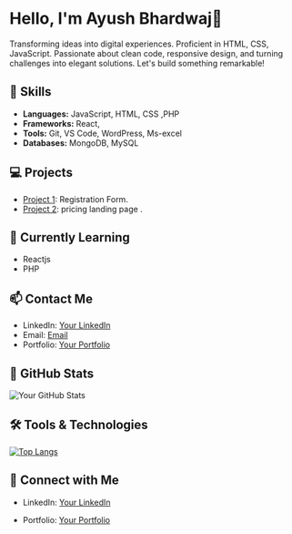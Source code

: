 
# Hello, I'm Ayush Bhardwaj👋

Transforming ideas into digital experiences. Proficient in HTML, CSS, JavaScript. Passionate about clean code, responsive design, and turning challenges into elegant solutions. Let's build something remarkable!

## 🚀 Skills

- **Languages:** JavaScript, HTML, CSS ,PHP
- **Frameworks:** React,
- **Tools:** Git, VS Code, WordPress, Ms-excel
- **Databases:** MongoDB, MySQL

## 💻 Projects

- [Project 1](https://github.com/AyushBhardwaj0817/Registration-Form.git): Registration Form.
- [Project 2](https://github.com/AyushBhardwaj0817/pricing-landing-page.git): pricing landing page .

## 🌱 Currently Learning

- Reactjs 
- PHP

## 📫 Contact Me

- LinkedIn: [Your LinkedIn](https://www.linkedin.com/in/ayush-bhardwaj-818b982a2)
- Email: [Email](er.ayushbhardwaj17gmail.com)
- Portfolio: [Your Portfolio](https://ayushbhardwajportfolio.netlify.app)

## 🎨 GitHub Stats

![Your GitHub Stats](https://github-readme-stats.vercel.app/api?username=ayushbhardwaj0817&show_icons=true&count_private=true)

## 🛠️ Tools & Technologies

[![Top Langs](https://github-readme-stats.vercel.app/api/top-langs/?username=ayushbhardwaj0817&layout=compact)](https://github.com/AyushBhardwaj0817)


## 🤝 Connect with Me

- LinkedIn: [Your LinkedIn](https://www.linkedin.com/in/ayush-bhardwaj-818b982a2)

- Portfolio: [Your Portfolio](https://ayushbhardwajportfolio.netlify.app)



